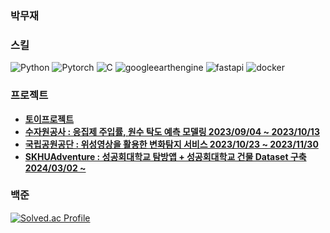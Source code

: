 ### 박무재

<h3><b>스킬</b></h3>

![Python](https://img.shields.io/badge/Python-3776AB.svg?&style=for-the-badge&logo=Python&logoColor=white)
![Pytorch](https://img.shields.io/badge/Pytorch-EE4C2C.svg?&style=for-the-badge&logo=Pytorch&logoColor=white)
![C](https://img.shields.io/badge/C-A8B9CC.svg?&style=for-the-badge&logo=C&logoColor=white)
![googleearthengine](https://img.shields.io/badge/google%20earth%20engine-4285F4.svg?&style=for-the-badge&logo=googleearthengine&logoColor=white)
![fastapi](https://img.shields.io/badge/fastAPI-009688.svg?&style=for-the-badge&logo=fastapi&logoColor=white)
![docker](https://img.shields.io/badge/docker-2496ED.svg?&style=for-the-badge&logo=docker&logoColor=white)
</br>

<h3><b>프로젝트</b></h3>

- **[토이프로젝트](https://github.com/Mujae/Python_Project)**
- **[수자원공사 : 응집제 주입률, 원수 탁도 예측 모델링 2023/09/04 ~ 2023/10/13](https://github.com/Mujae/K-Water_Project)**
- **[국립공원공단 : 위성영상을 활용한 변화탐지 서비스 2023/10/23 ~ 2023/11/30](https://github.com/Mujae/SAR-Bluecarbon-Service)**
- **[SKHUAdventure : 성공회대학교 탐방앱 + 성공회대학교 건물 Dataset 구축 2024/03/02 ~ ](https://github.com/Mujae/https://github.com/SKHU-Adventure)**


<h3><b>백준</b></h3>

[![Solved.ac Profile](http://mazassumnida.wtf/api/v2/generate_badge?boj=phs5145)](https://solved.ac/phs5145/)
</br>

<!--
**Mujae/Mujae** is a ✨ _special_ ✨ repository because its `README.md` (this file) appears on your GitHub profile.

Here are some ideas to get you started:

- 🔭 I’m currently working on ...
- 🌱 I’m currently learning ...
- 👯 I’m looking to collaborate on ...
- 🤔 I’m looking for help with ...
- 💬 Ask me about ...
- 📫 How to reach me: ...
- 😄 Pronouns: ...
- ⚡ Fun fact: ...
-->

